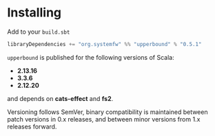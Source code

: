 # Installing

Add to your `build.sbt`

```scala
libraryDependencies += "org.systemfw" %% "upperbound" % "0.5.1"
```

`upperbound` is published for the following versions of Scala:

- **2.13.16**
- **3.3.6**
- **2.12.20**

and depends on **cats-effect** and **fs2**.

Versioning follows SemVer, binary compatibility is maintained between patch
versions in 0.x releases, and between minor versions from 1.x releases
forward.
